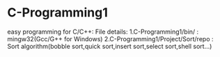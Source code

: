 # C-Programming1
easy programming for C/C++:
File details:
1.C-Programming1/bin/ : mingw32(Gcc/G++ for Windows)
2.C-Programming1/Project/Sort/repo : Sort algorithm(bobble sort,quick sort,insert sort,select sort,shell sort...)
